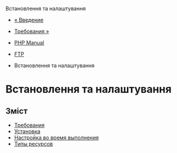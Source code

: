 Встановлення та налаштування

-   [« Введение](intro.ftp.html)
    
-   [Требования »](ftp.requirements.html)
    
-   [PHP Manual](index.html)
    
-   [FTP](book.ftp.html)
    
-   Встановлення та налаштування
    

# Встановлення та налаштування

## Зміст

-   [Требования](ftp.requirements.html)
-   [Установка](ftp.installation.html)
-   [Настройка во время выполнения](ftp.configuration.html)
-   [Типы ресурсов](ftp.resources.html)